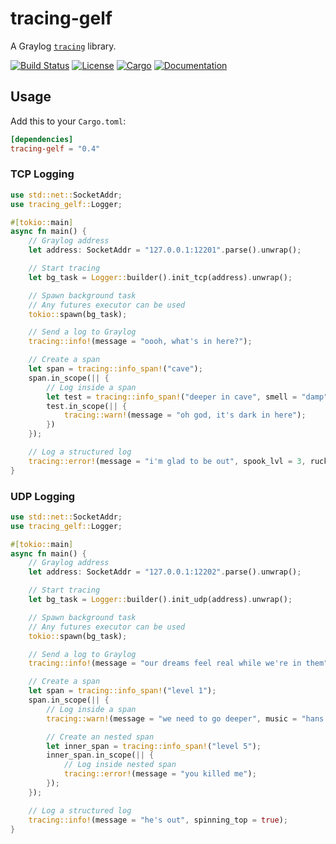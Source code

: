 # tracing-gelf

A Graylog [`tracing`](https://github.com/tokio-rs/tracing) library.

[![Build Status](https://travis-ci.org/hlb8122/tracing-gelf.svg?branch=master)](https://travis-ci.org/hlb8122/tracing-gelf)
[![License](https://img.shields.io/badge/license-MIT-blue.svg)](LICENSE)
[![Cargo](https://img.shields.io/crates/v/tracing-gelf.svg)](https://crates.io/crates/tracing-gelf)
[![Documentation](https://docs.rs/tracing-gelf/badge.svg)](
https://docs.rs/tracing-gelf)

## Usage

Add this to your `Cargo.toml`:

```toml
[dependencies]
tracing-gelf = "0.4"
```

### TCP Logging

```rust
use std::net::SocketAddr;
use tracing_gelf::Logger;

#[tokio::main]
async fn main() {
    // Graylog address
    let address: SocketAddr = "127.0.0.1:12201".parse().unwrap();

    // Start tracing
    let bg_task = Logger::builder().init_tcp(address).unwrap();

    // Spawn background task
    // Any futures executor can be used
    tokio::spawn(bg_task);

    // Send a log to Graylog
    tracing::info!(message = "oooh, what's in here?");

    // Create a span
    let span = tracing::info_span!("cave");
    span.in_scope(|| {
        // Log inside a span
        let test = tracing::info_span!("deeper in cave", smell = "damp");
        test.in_scope(|| {
            tracing::warn!(message = "oh god, it's dark in here");
        })
    });

    // Log a structured log
    tracing::error!(message = "i'm glad to be out", spook_lvl = 3, ruck_sack = ?["glasses", "inhaler", "large bat"]);
}
```

### UDP Logging

```rust
use std::net::SocketAddr;
use tracing_gelf::Logger;

#[tokio::main]
async fn main() {
    // Graylog address
    let address: SocketAddr = "127.0.0.1:12202".parse().unwrap();

    // Start tracing
    let bg_task = Logger::builder().init_udp(address).unwrap();

    // Spawn background task
    // Any futures executor can be used
    tokio::spawn(bg_task);

    // Send a log to Graylog
    tracing::info!(message = "our dreams feel real while we're in them");

    // Create a span
    let span = tracing::info_span!("level 1");
    span.in_scope(|| {
        // Log inside a span
        tracing::warn!(message = "we need to go deeper", music = "hans zimmer");

        // Create an nested span
        let inner_span = tracing::info_span!("level 5");
        inner_span.in_scope(|| {
            // Log inside nested span
            tracing::error!(message = "you killed me");
        });
    });

    // Log a structured log
    tracing::info!(message = "he's out", spinning_top = true);
}

```
